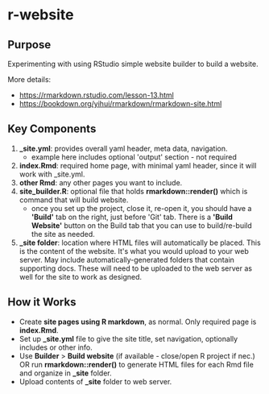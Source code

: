 # r-website

## Purpose

Experimenting with using RStudio simple website builder to build a website.

More details:

* https://rmarkdown.rstudio.com/lesson-13.html 
* https://bookdown.org/yihui/rmarkdown/rmarkdown-site.html

## Key Components

1. **_site.yml**: provides overall yaml header, meta data, navigation.
    + example here includes optional 'output' section - not required
2. **index.Rmd**: required home page, with minimal yaml header, since it will work with _site.yml.
3. **other Rmd**: any other pages you want to include.
4. **site_builder.R**: optional file that holds **rmarkdown::render()** which is command that will build website.
    + once you set up the project, close it, re-open it, you should have a **'Build'** tab on the right, just before 'Git' tab. There is a **'Build Website'** button on the Build tab that you can use to build/re-build the site as needed. 
5. **_site folder**: location where HTML files will automatically be placed. This is the content of the website. It's what you would upload to your web server. May include automatically-generated folders that contain supporting docs. These will need to be uploaded to the web server as well for the site to work as designed.

## How it Works

* Create **site pages using R markdown**, as normal. Only required page is **index.Rmd**.
* Set up **_site.yml** file to give the site title, set navigation, optionally includes or other info.
* Use **Builder** > **Build website** (if available - close/open R project if nec.) OR run **rmarkdown::render()** to generate HTML files for each Rmd file and organize in **_site** folder.
* Upload contents of **_site** folder to web server.
